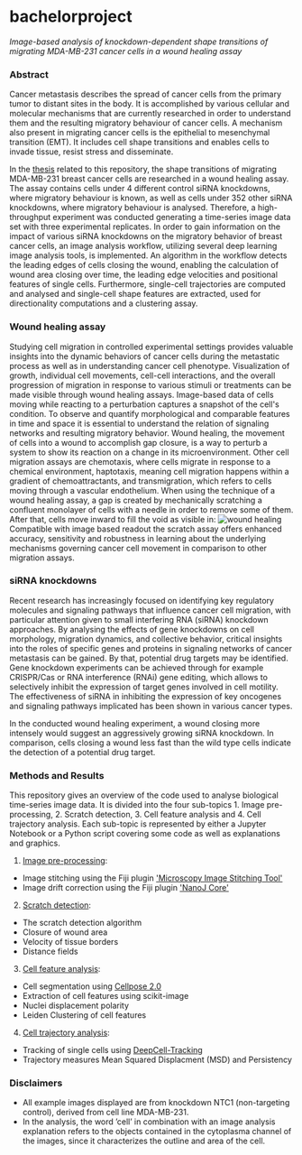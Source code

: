 # bachelorproject
*Image-based analysis of knockdown-dependent shape transitions of migrating MDA-MB-231 cancer cells in a wound healing assay*

### Abstract
Cancer metastasis describes the spread of cancer cells from the primary tumor to distant sites in the body. It is accomplished by various cellular and molecular mechanisms that are currently researched in order to understand them and the resulting migratory behaviour of cancer cells. A mechanism also present in migrating cancer cells is the epithelial to mesenchymal transition (EMT). It includes cell shape transitions and enables cells to invade tissue, resist stress and disseminate. 

In the [thesis](https://box.hu-berlin.de/f/29a696d5bda24bc1b796/) related to this repository, the shape transitions of migrating MDA-MB-231 breast cancer cells are researched in a wound healing assay. The assay contains cells under 4 different control siRNA knockdowns, where migratory behaviour is known, as well as cells under 352 other siRNA knockdowns, where migratory behaviour is analysed. Therefore, a high-throughput experiment was conducted generating a time-series image data set with three experimental replicates. In order to gain information on the impact of various siRNA knockdowns on the migratory behavior of breast cancer cells, an image analysis workflow, utilizing several deep learning image analysis tools, is implemented. An algorithm in the workflow detects the leading edges of cells closing the wound, enabling the calculation of wound area closing over time, the leading edge velocities and positional features of single cells. Furthermore, single-cell trajectories are computed and analysed and single-cell shape features are extracted, used for directionality computations and a clustering assay.

### Wound healing assay
Studying cell migration in controlled experimental settings provides valuable insights into the dynamic behaviors of cancer cells during the metastatic process as well as in understanding cancer cell phenotype. Visualization of growth, individual cell movements, cell-cell interactions, and the overall progression of migration in response to various stimuli or treatments can be made visible through wound healing assays. Image-based data of cells moving while reacting to a perturbation captures a snapshot of the cell's condition. To observe and quantify morphological and comparable features in time and space it is essential to understand the relation of signaling networks and resulting migratory behavior. Wound healing, the movement of cells into a wound to accomplish gap closure, is a way to perturb a system to show its reaction on a change in its microenvironment. Other cell migration assays are chemotaxis, where cells migrate in response to a chemical environment, haptotaxis, meaning cell migration happens within a gradient of chemoattractants, and transmigration, which refers to cells moving through a vascular endothelium. When using the technique of a wound healing assay, a gap is created by mechanically scratching a confluent monolayer of cells with a needle in order to remove some of them. After that, cells move inward to fill the void as visible in:
![wound healing](/images/GIF_005023.gif)
Compatible with image based readout the scratch assay offers enhanced accuracy, sensitivity and robustness in learning about the underlying mechanisms governing cancer cell movement in comparison to other migration assays.

### siRNA knockdowns
Recent research has increasingly focused on identifying key regulatory molecules and signaling pathways that influence cancer cell migration, with particular attention given to small interfering RNA (siRNA) knockdown approaches. By analysing the effects of gene knockdowns on cell morphology, migration dynamics, and collective behavior, critical insights into the roles of specific genes and proteins in signaling networks of cancer metastasis can be gained. By that, potential drug targets may be identified. Gene knockdown experiments can be achieved through for example CRISPR/Cas or RNA interference (RNAi) gene editing, which allows to selectively inhibit the expression of target genes involved in cell motility. The effectiveness of siRNA in inhibiting the expression of key oncogenes and signaling pathways implicated has been shown in various cancer types.

In the conducted wound healing experiment, a wound closing more intensely would suggest an aggressively growing siRNA knockdown. In comparison, cells closing a wound less fast than the wild type cells indicate the detection of a potential drug target.

### Methods and Results
This repository gives an overview of the code used to analyse biological time-series image data. It is divided into the four sub-topics 1. Image pre-processing, 2. Scratch detection, 3. Cell feature analysis and 4. Cell trajectory analysis. Each sub-topic is represented by either a Jupyter Notebook or a Python script covering some code as well as explanations and graphics.

1. [Image pre-processing](https://github.com/olxssa/bachelorproject/blob/main/image_stitching_AND_drift_correction_exp2_MIST.ijm):
* Image stitching using the Fiji plugin ['Microscopy Image Stitching Tool'](https://www.nature.com/articles/s41598-017-04567-y)
* Image drift correction using the Fiji plugin ['NanoJ Core'](https://www.ncbi.nlm.nih.gov/pmc/articles/PMC7655149/)

2. [Scratch detection]():
* The scratch detection algorithm
* Closure of wound area
* Velocity of tissue borders
* Distance fields
   
3. [Cell feature analysis]():
* Cell segmentation using [Cellpose 2.0](https://www.nature.com/articles/s41592-022-01663-4)
* Extraction of cell features using scikit-image 
* Nuclei displacement polarity
* Leiden Clustering of cell features
   
4. [Cell trajectory analysis]():
* Tracking of single cells using [DeepCell-Tracking](https://github.com/vanvalenlab/deepcell-tracking)
* Trajectory measures Mean Squared Displacment (MSD) and Persistency

### Disclaimers
* All example images displayed are from knockdown NTC1 (non-targeting control), derived from cell line MDA-MB-231. 
* In the analysis, the word ’cell’ in combination with an image analysis explanation refers to the objects contained in the cytoplasma channel of the images, since it characterizes the outline and area of the cell.
